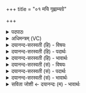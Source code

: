 +++
title = "०१ मयि गृह्णाम्यग्रे"

+++
<details><summary>पदपाठः</summary>

मयि॑। गृ॒ह्णा॒मि॒। अग्रे॑। अ॒ग्निम्। रा॒यः। पोषा॑य। सु॒प्र॒जा॒स्त्वायेति॑ सुप्रजाः॒ऽत्वाय॑। सु॒वीर्य्या॒येति॑ सु॒ऽवीर्य्या॑य। माम्। उ॒ इत्यूँ॑। दे॒वताः॑। स॒च॒न्ता॒म्। १।
</details>

<details><summary>अधिमन्त्रम् (VC)</summary>

- अग्निर्देवता
- वत्सार ऋषिः
- आर्ची पङ्क्तिः
- पञ्चमः
</details>

<details><summary>दयानन्द-सरस्वती (हि) - विषयः</summary>

अब तेरहवें अध्याय का प्रारम्भ है, उसके प्रथम मन्त्र में मनुष्यों को पहिली अवस्था में क्या-क्या करना चाहिये, यह विषय कहा है ॥
</details>

<details><summary>दयानन्द-सरस्वती (हि) - पदार्थः</summary>

पदार्थान्वयभाषाः -  हे कुमार वा कुमारियो ! जैसे मैं (अग्रे) पहिले (मयि) मुझ में (रायः) विज्ञान आदि धन की (पोषाय) पुष्टि (सुप्रजास्त्वाय) सुन्दर प्रजा होने के लिये और (सुवीर्य्याय) रोगरहित सुन्दर पराक्रम होने के अर्थ (अग्निम्) उत्तम विद्वान् को (गृह्णामि) ग्रहण करता हूँ, जिससे (माम्) मुझ को (उ) ही (देवताः) उत्तम विद्वान् वा उत्तम गुण (सचन्ताम्) मिलें, वैसे तुम लोग भी करो ॥१ ॥
</details>

<details><summary>दयानन्द-सरस्वती (हि) - भावार्थः</summary>

भावार्थभाषाः -  इस मन्त्र में वाचकलुप्तोपमालङ्कार है। मनुष्यों को यह उचित है कि ब्रह्मचर्य्ययुक्त कुमारावस्था में वेदादि शास्त्रों के पढ़ने से पदार्थविद्या, उत्तम कर्म और ईश्वर की उपासना तथा ब्रह्मज्ञान को स्वीकार करें, जिससे श्रेष्ठ गुण और आप्त विद्वानों को प्राप्त होके उत्तम धन, सन्तानों और पराक्रम को प्राप्त होवें ॥१ ॥
</details>

<details><summary>दयानन्द-सरस्वती (सं) - विषयः</summary>

मनुष्यैरादिमाऽवस्थायां किं किं कार्य्यमित्याह ॥
</details>

<details><summary>दयानन्द-सरस्वती (सं) - पदार्थः</summary>

पदार्थान्वयभाषाः -  हे कुमाराः कुमार्य्यश्च ! यथाऽहमग्रे मयि रायस्पोषाय सुप्रजास्त्वाय सुवीर्य्यायाग्निं गृह्णामि, येन मामु देवताः सचन्ताम्, तथा यूयमपि कुरुत ॥१ ॥
</details>

<details><summary>दयानन्द-सरस्वती (सं) - भावार्थः</summary>

भावार्थभाषाः -  अत्र वाचकलुप्तोपमालङ्कारः। मनुष्याणामिदं समुचितमस्ति ब्रह्मचर्यकुमारावस्थायां वेदाद्यध्ययनेन पदार्थविद्यां, ब्रह्मकर्म, ब्रह्मोपासनां, ब्रह्मज्ञानं स्वीकुर्युर्येन दिव्यान् गुणानाप्तान् विदुषश्च प्राप्योत्तमश्रीप्रजापराक्रमान् प्राप्नुयुरिति ॥१ ॥
</details>

<details><summary>सविता जोशी ← दयानन्दः (म) - भावार्थः</summary>

भावार्थभाषाः -  या मंत्रात वाचकलुप्तोपमालंकार आहे. माणसांनी युवावस्थेतच ब्रह्मचर्याचे पालन करून वेदादी शास्त्राचे अध्ययन करावे व पदार्थ विद्या, उत्तम कर्म, ईश्वराची उपासना आणि ब्रह्मज्ञान यांचा अंगीकार करावा. ज्यामुळे श्रेष्ठ गुण, विद्वानांची संगती, उत्तम धन, संतान व पराक्रम यांची प्राप्ती होईल.
</details>